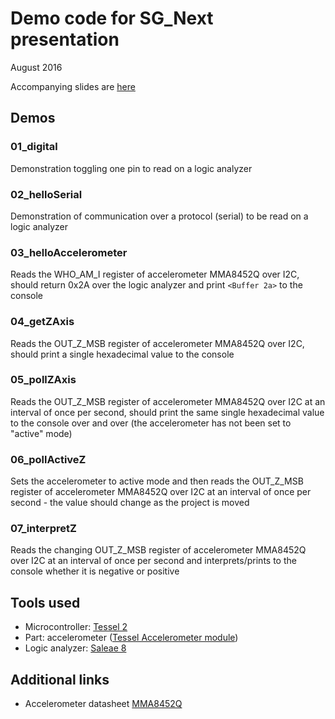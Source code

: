 Demo code for SG_Next presentation
======
August 2016

Accompanying slides are [here]()

## Demos

### 01_digital
Demonstration toggling one pin to read on a logic analyzer

### 02_helloSerial
Demonstration of communication over a protocol (serial) to be read on a logic analyzer

### 03_helloAccelerometer
Reads the WHO_AM_I register of accelerometer MMA8452Q over I2C, should return 0x2A over the logic analyzer and print `<Buffer 2a>` to the console

### 04_getZAxis
Reads the OUT_Z_MSB register of accelerometer MMA8452Q over I2C, should print a single hexadecimal value to the console

### 05_pollZAxis
Reads the OUT_Z_MSB register of accelerometer MMA8452Q over I2C at an interval of once per second, should print the same single hexadecimal value to the console over and over (the accelerometer has not been set to "active" mode)

### 06_pollActiveZ
Sets the accelerometer to active mode and then reads the OUT_Z_MSB register of accelerometer MMA8452Q over I2C at an interval of once per second - the value should change as the project is moved

### 07_interpretZ
Reads the changing OUT_Z_MSB register of accelerometer MMA8452Q over I2C at an interval of once per second and interprets/prints to the console whether it is negative or positive

## Tools used
* Microcontroller: [Tessel 2](//tessel.io)
* Part: accelerometer ([Tessel Accelerometer module](//tessel.io/modules))
* Logic analyzer: [Saleae 8](//saleae.com)

## Additional links
* Accelerometer datasheet [MMA8452Q](http://www.nxp.com/files/sensors/doc/data_sheet/MMA8452Q.pdf)
